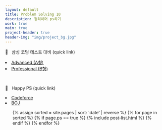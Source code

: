 ```yaml
---
layout: default
title: Problem Solving 10
description: 정리하며 ps하기
work: true
main: true
project-header: true
header-img: "img/project_bg.jpg"
---
```


<p class="second-label">
   <span class="label-emoji">
      &#128054;
   </span>
   &nbsp; 삼성 코딩 테스트 대비 (quick link)
</p>

<li>
 <a onclick = "this.nextSibling.style.display=(this.nextSibling.style.display=='none')?'block':'none';" href = "javascript:void(0)">
    Advanced (A형)
 </a><div style = "DISPLAY : none">
   <ul>
    <li><a href = "https://beenpow.github.io/ps/JONGMAN/">&nbsp;&nbsp;&nbsp; - 알고리즘 문제 해결 전략 (구종만 지음)</a></li>
    <li><a href = "">&nbsp;&nbsp;&nbsp; - 코딩 테스트 대비 실수 모음집</a></li>
   </ul>
 </div>
</li>
<li>
 <a onclick = "this.nextSibling.style.display=(this.nextSibling.style.display=='none')?'block':'none';" href = "javascript:void(0)">
    Professional (B형)
 </a><div style = "DISPLAY : none">
   <ul>
    <li><a href = "https://beenpow.github.io/ps/PRO/">&nbsp;&nbsp;&nbsp; - 기본적인 자료 구조</a></li>
    <li><a href = "https://beenpow.github.io/ps/USACO/">&nbsp;&nbsp;&nbsp; - Usaco Silver 풀이</a></li>
    <li><a href = "">&nbsp;&nbsp;&nbsp; - 실력증대 실수 모음</a></li>
    <li><a href = "">&nbsp;&nbsp;&nbsp; - Lesson's learned</a></li>
   </ul>
 </div>
</li>

&nbsp;
<p class="second-label">
   <span class="label-emoji">
      &#128123;
   </span>
   &nbsp; Happy PS (quick link)
</p>


<li>
 <a onclick = "this.nextSibling.style.display=(this.nextSibling.style.display=='none')?'block':'none';" href = "javascript:void(0)">
    Codeforce
 </a><div style = "DISPLAY : none">
   <ul>
    <li><a href = "https://beenpow.github.io/ps/COFO/coforound/">&nbsp;&nbsp;&nbsp; - Codeforce round</a></li>
    <li><a href = "https://beenpow.github.io/ps/COFO/cofoeach/">&nbsp;&nbsp;&nbsp; - Codeforce 1000-1400</a></li>
   </ul>
 </div>
</li>
<li><a href = "https://beenpow.github.io/ps/BOJ/">BOJ</a></li>


<ul class="catalogue">
{% assign sorted = site.pages | sort: 'date' | reverse %}
{% for page in sorted %}
{% if page.ps == true %}
{% include post-list.html %}
{% endif %}
{% endfor %}
</ul>
